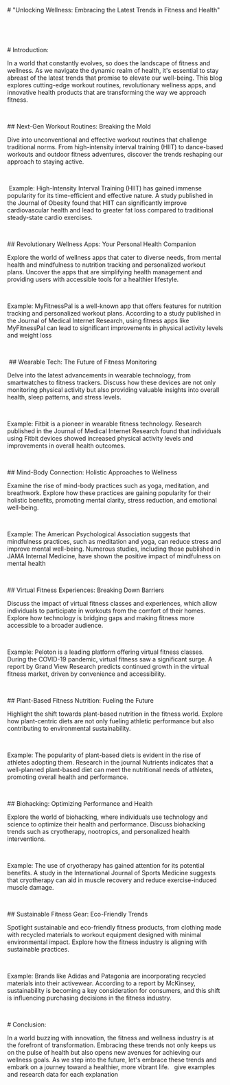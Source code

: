 <p># &quot;Unlocking Wellness: Embracing the Latest Trends in Fitness and Health&quot;</p>
<p><br></p>
<p><br></p>
<p># Introduction:</p>
<p>In a world that constantly evolves, so does the landscape of fitness and wellness. As we navigate the dynamic realm of health, it&apos;s essential to stay abreast of the latest trends that promise to elevate our well-being. This blog explores cutting-edge workout routines, revolutionary wellness apps, and innovative health products that are transforming the way we approach fitness.</p>
<p><br></p>
<p>## Next-Gen Workout Routines: Breaking the Mold</p>
<p>Dive into unconventional and effective workout routines that challenge traditional norms. From high-intensity interval training (HIIT) to dance-based workouts and outdoor fitness adventures, discover the trends reshaping our approach to staying active.</p>
<p><br></p>
<p>&nbsp;Example: High-Intensity Interval Training (HIIT) has gained immense popularity for its time-efficient and effective nature. A study published in the Journal of Obesity found that HIIT can significantly improve cardiovascular health and lead to greater fat loss compared to traditional steady-state cardio exercises.</p>
<p>&nbsp;</p>
<p>## Revolutionary Wellness Apps: Your Personal Health Companion</p>
<p>Explore the world of wellness apps that cater to diverse needs, from mental health and mindfulness to nutrition tracking and personalized workout plans. Uncover the apps that are simplifying health management and providing users with accessible tools for a healthier lifestyle.</p>
<p><br></p>
<p>Example: MyFitnessPal is a well-known app that offers features for nutrition tracking and personalized workout plans. According to a study published in the Journal of Medical Internet Research, using fitness apps like MyFitnessPal can lead to significant improvements in physical activity levels and weight loss</p>
<p>&nbsp;</p>
<p>&nbsp;## Wearable Tech: The Future of Fitness Monitoring</p>
<p>Delve into the latest advancements in wearable technology, from smartwatches to fitness trackers. Discuss how these devices are not only monitoring physical activity but also providing valuable insights into overall health, sleep patterns, and stress levels.</p>
<p><br></p>
<p>Example: Fitbit is a pioneer in wearable fitness technology. Research published in the Journal of Medical Internet Research found that individuals using Fitbit devices showed increased physical activity levels and improvements in overall health outcomes.</p>
<p><br></p>
<p>## Mind-Body Connection: Holistic Approaches to Wellness</p>
<p>Examine the rise of mind-body practices such as yoga, meditation, and breathwork. Explore how these practices are gaining popularity for their holistic benefits, promoting mental clarity, stress reduction, and emotional well-being.</p>
<p><br></p>
<p>Example: The American Psychological Association suggests that mindfulness practices, such as meditation and yoga, can reduce stress and improve mental well-being. Numerous studies, including those published in JAMA Internal Medicine, have shown the positive impact of mindfulness on mental health</p>
<p><br></p>
<p>## Virtual Fitness Experiences: Breaking Down Barriers</p>
<p>Discuss the impact of virtual fitness classes and experiences, which allow individuals to participate in workouts from the comfort of their homes. Explore how technology is bridging gaps and making fitness more accessible to a broader audience.</p>
<p><br></p>
<p>Example: Peloton is a leading platform offering virtual fitness classes. During the COVID-19 pandemic, virtual fitness saw a significant surge. A report by Grand View Research predicts continued growth in the virtual fitness market, driven by convenience and accessibility.</p>
<p><br></p>
<p>## Plant-Based Fitness Nutrition: Fueling the Future</p>
<p>Highlight the shift towards plant-based nutrition in the fitness world. Explore how plant-centric diets are not only fueling athletic performance but also contributing to environmental sustainability.</p>
<p><br></p>
<p>Example: The popularity of plant-based diets is evident in the rise of athletes adopting them. Research in the journal Nutrients indicates that a well-planned plant-based diet can meet the nutritional needs of athletes, promoting overall health and performance.</p>
<p><br></p>
<p>## Biohacking: Optimizing Performance and Health</p>
<p>Explore the world of biohacking, where individuals use technology and science to optimize their health and performance. Discuss biohacking trends such as cryotherapy, nootropics, and personalized health interventions.</p>
<p><br></p>
<p>Example: The use of cryotherapy has gained attention for its potential benefits. A study in the International Journal of Sports Medicine suggests that cryotherapy can aid in muscle recovery and reduce exercise-induced muscle damage.</p>
<p><br></p>
<p>## Sustainable Fitness Gear: Eco-Friendly Trends</p>
<p>Spotlight sustainable and eco-friendly fitness products, from clothing made with recycled materials to workout equipment designed with minimal environmental impact. Explore how the fitness industry is aligning with sustainable practices.</p>
<p><br></p>
<p>Example: Brands like Adidas and Patagonia are incorporating recycled materials into their activewear. According to a report by McKinsey, sustainability is becoming a key consideration for consumers, and this shift is influencing purchasing decisions in the fitness industry.</p>
<p><br></p>
<p># Conclusion:</p>
<p>In a world buzzing with innovation, the fitness and wellness industry is at the forefront of transformation. Embracing these trends not only keeps us on the pulse of health but also opens new avenues for achieving our wellness goals. As we step into the future, let&apos;s embrace these trends and embark on a journey toward a healthier, more vibrant life. &nbsp; give examples and research data for each explanation</p>
<p><br></p>

